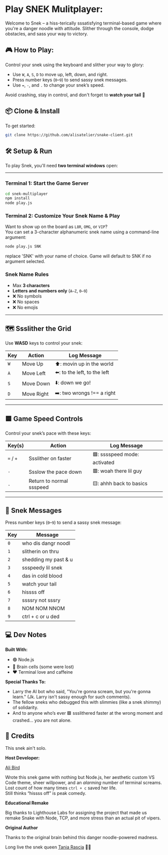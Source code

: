 # Play SNEK Mulitplayer:

Welcome to Snek – a hiss-terically sssatisfying terminal-based game where you're a danger noodle with attitude. Slither through the console, dodge obstacles, and sass your way to victory.

## 🎮 How to Play:

Control your snek using the keyboard and slither your way to glory:

- Use `W`, `A`, `S`, `D` to move up, left, down, and right.
- Press number keys (`0`–`9`) to send sassy snek messages.
- Use `=`, `-`, and `.` to change your snek’s speed.

Avoid crashing, stay in control, and don't forget to **watch your tail** 🐍

## 📦 Clone & Install

To get started:

```bash
git clone https://github.com/alisatelier/snake-client.git
```

## 🛠 Setup & Run

To play Snek, you'll need **two terminal windows** open:

---

### Terminal 1: Start the Game Server

```bash
cd snek-multiplayer
npm install
node play.js
```


### Terminal 2: Customize Your Snek Name & Play

Want to show up on the board as `L8R`, `OMG`, or `VIP`?  
You can set a 3-character alphanumeric snek name using a command-line argument:

```bash
node play.js SNK
```

replace 'SNK' with your name of choice. Game will default to SNK if no argument selected.

### Snek Name Rules

- Max **3 characters**
- **Letters and numbers only** (`A–Z`, `0–9`)
- ❌ No symbols
- ❌ No spaces
- ❌ No emojis

---

## 🗺️ Ssslither the Grid

Use **WASD** keys to control your snek:

| Key | Action     | Log Message                  |
| --- | ---------- | ---------------------------- |
| `W` | Move Up    | ⬆️: movin up in the world    |
| `A` | Move Left  | ⬅️: to the left, to the left |
| `S` | Move Down  | ⬇️: down we go!              |
| `D` | Move Right | ➡️: two wrongs !== a right   |

---

## 🟦 Game Speed Controls

Control your snek’s pace with these keys:

| Key(s)    | Action                   | Log Message                  |
| --------- | ------------------------ | ---------------------------- |
| `=` / `+` | Ssslither on faster      | 🟩: sssspeed mode: activated |
| `-`       | Ssslow the pace down     | 🟥: woah there lil guy       |
| `.`       | Return to normal ssspeed | 🟨: ahhh back to basics      |

---

## 💬 Snek Messages

Press number keys (`0`–`9`) to send a sassy snek message:

| Key | Message              |
| --- | -------------------- |
| `0` | who dis dangr noodl  |
| `1` | slitherin on thru    |
| `2` | shedding my past & u |
| `3` | ssspeedy lil snek    |
| `4` | das in cold blood    |
| `5` | watch your tail      |
| `6` | hissss off           |
| `7` | ssssry not sssry     |
| `8` | NOM NOM NNOM         |
| `9` | ctrl + c or u ded    |

## 💻 Dev Notes

**Built With:**

- 🟢 Node.js
- 🧠 Brain cells (some were lost)
- ❤️ Terminal love and caffeine


**Special Thanks To:**

- Larry the AI bot who said, "You're gonna scream, but you're gonna learn." (Jk. Larry isn't sassy enough for such comments).
- The fellow sneks who debugged this with slimmies (like a snek shimmy) of solidarity.
- And to anyone who’s ever 🟩 ssslithered faster at the wrong moment and crashed… you are not alone.

## 🐍 Credits

This snek ain't solo.

**Host Developer:**

[Ali Bird](https://github.com/alisatelier)

Wrote this snek game with nothing but Node.js, her aesthetic custom VS Code theme, sheer willpower, and an _alarming_ number of terminal screams. Lost count of how many times `ctrl + c` saved her life.  
Still thinks “hissss off” is peak comedy.

**Educational Remake**

Big thanks to Lighthouse Labs for assigning the project that made us remake Snake with Node, TCP, and more stress than an actual pit of vipers.

**Original Author**

Thanks to the original brain behind this danger noodle-powered madness.

Long live the snek queen [Tania Rascia](https://github.com/taniarascia/snek) 👑🐍
